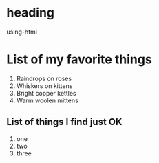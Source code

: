 heading
=======

using-html
<!DOCTYPE html>
<html>
	<head>
		<title>Lists</title>
	</head>
	<body>
		<h1>List of my favorite things</h1>
		<ol>
			<li>Raindrops on roses</li>
			<li>Whiskers on kittens</li>
			<li>Bright copper kettles</li>
			<li>Warm woolen mittens</li>
		</ol>
		<h2>List of things I find just OK</h2>
		<ol>
		<li>one</li>
		<li>two</li>
		<li>three</li>
		</ol>
	</body>
</html>
